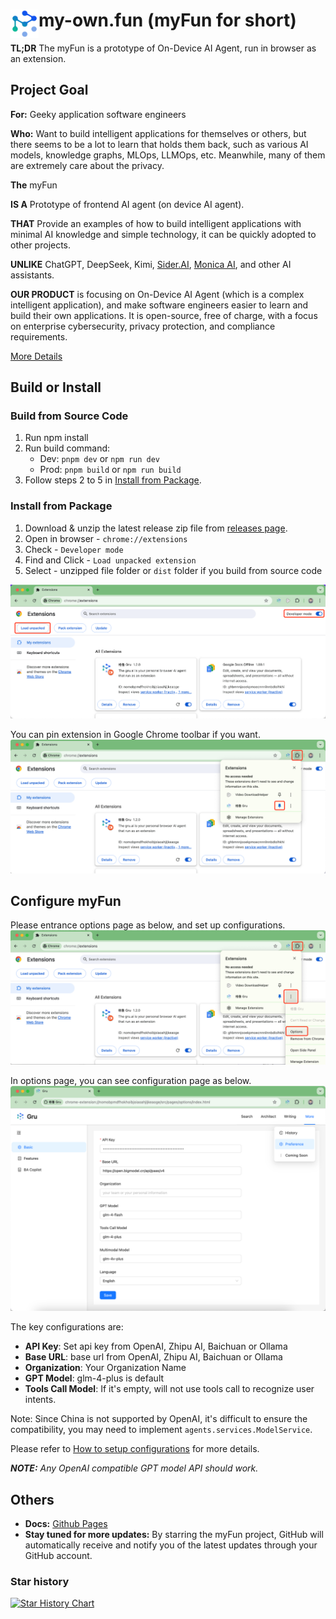 # <img src="public/icons/logo.svg" width="45" align="left"> my-own.fun (myFun for short)

**TL;DR** The myFun is a prototype of On-Device AI Agent, run in browser as an extension.

## Project Goal
**For:** Geeky application software engineers

**Who:** Want to build intelligent applications for themselves or others, but there seems to be a lot to learn that holds them back, such as various AI models, knowledge graphs, MLOps, LLMOps, etc. Meanwhile, many of them are extremely care about the privacy.

**The** myFun

**IS A** Prototype of frontend AI agent (on device AI agent).

**THAT** Provide an examples of how to build intelligent applications with minimal AI knowledge and simple technology, it can be quickly adopted to other projects.

**UNLIKE** ChatGPT, DeepSeek, Kimi, [Sider.AI](https://sider.ai/), [Monica AI](https://monica.im/), and other AI assistants.

**OUR PRODUCT** is focusing on On-Device AI Agent (which is a complex intelligent application), and make software engineers easier to learn and build their own applications. It is open-source, free of charge, with a focus on enterprise cybersecurity, privacy
protection, and compliance requirements.

[More Details](docs/README.md)

## Build or Install

### Build from Source Code

1. Run npm install
2. Run build command:
    - Dev: `pnpm dev` or `npm run dev`
    - Prod: `pnpm build` or `npm run build`
3. Follow steps 2 to 5 in [Install from Package](#install-from-package).

### Install from Package
1. Download & unzip the latest release zip file from [releases page](https://github.com/yingrui/my-own.fun/releases).
2. Open in browser - `chrome://extensions`
3. Check - `Developer mode`
4. Find and Click - `Load unpacked extension`
5. Select - unzipped file folder or `dist` folder if you build from source code

<img src="docs/images/setup_chrome_extension.png"/>

You can pin extension in Google Chrome toolbar if you want.
<img src="docs/images/pin_chrome_extension.png"/>


## Configure myFun
Please entrance options page as below, and set up configurations.
![options_chrome_extension](docs/images/options_chrome_extension.png)

In options page, you can see configuration page as below.
![configure in options_page](docs/images/configure_in_options_page.png)

The key configurations are:
* **API Key**: Set api key from OpenAI, Zhipu AI, Baichuan or Ollama
* **Base URL**: base url from OpenAI, Zhipu AI, Baichuan or Ollama
* **Organization**: Your Organization Name
* **GPT Model**: glm-4-plus is default
* **Tools Call Model**: If it's empty, will not use tools call to recognize user intents.

Note: Since China is not supported by OpenAI, it's difficult to ensure the compatibility, you may need to implement `agents.services.ModelService`.

Please refer to [How to setup configurations](docs/tutorial/how_to_setup_configurations.md) for more details.

***NOTE:*** *Any OpenAI compatible GPT model API should work.*

## Others
* **Docs:** [Github Pages](https://yingrui.github.io/my-own.fun/)
* **Stay tuned for more updates:** By starring the myFun project, GitHub will automatically receive and notify you of the latest updates through your GitHub account.

### Star history

[![Star History Chart](https://api.star-history.com/svg?repos=yingrui/my-own.fun&type=Date)](https://star-history.com/#yingrui/my-own.fun&Date)